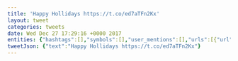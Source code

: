```yaml
---
title: 'Happy Hollidays https://t.co/ed7aTFn2Kx'
layout: tweet
categories: tweets
date: Wed Dec 27 17:29:16 +0000 2017
entities: {"hashtags":[],"symbols":[],"user_mentions":[],"urls":[{"url":"https://t.co/ed7aTFn2Kx","expanded_url":"http://take.ms/0iA9i","display_url":"take.ms/0iA9i","indices":[16,39]}]}
tweetJson: {"text":"Happy Hollidays https://t.co/ed7aTFn2Kx"}
---
```


